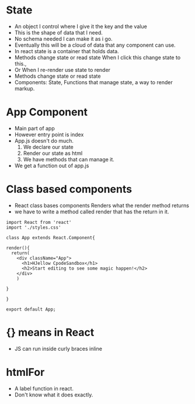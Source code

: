 # State
- An object I control where I give it the key and the value
- This is the shape of data that I need. 
- No schema needed I can make it as i go.
- Eventually this will be a cloud of data that any component can use.
- In react state is a container that holds data.
- Methods change state or read state When I click this change state to this.,
- Or When I re-render use state to render
- Methods change state or read state
- Components: State, Functions that manage state, a way to render markup.

# App Component
- Main part of app
- However entry point is index
- App.js doesn't do much. 
    1. We declare our state
    2. Render our state as html
    3. We have methods that can manage it.
- We get a function out of app.js

# Class based components
- React class bases components Renders what the render method returns
- we have to write a method called render that has the return in it.
```
import React from 'react'
import './styles.css'

class App extends React.Component{

render(){
  return(
    <div className="App">
      <h1>HJellow CpodeSandbox</h1>
      <h2>Start editing to see some magic happen!</h2>
    </div>
    )

}

}

export default App;
```

# {} means in React
- JS can run inside curly braces inline

# htmlFor
- A label function in react. 
- Don't know what it does exactly.
